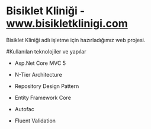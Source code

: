 # Bisiklet Kliniği - www.bisikletklinigi.com
Bisiklet Kliniği adlı işletme için hazırladığımız web projesi.

#Kullanılan teknolojiler ve yapılar
- Asp.Net Core MVC 5

- N-Tier Architecture

- Repository Design Pattern

- Entity Framework Core

- Autofac

- Fluent Validation

